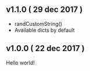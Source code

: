 ## v1.1.0 ( 29 dec 2017 )
* randCustomString()
* Available dicts by default

## v1.0.0 ( 22 dec 2017 )
Hello world!
